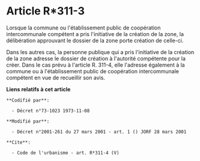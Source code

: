 # Article R*311-3

Lorsque la commune ou l'établissement public de coopération intercommunale compétent a pris l'initiative de la création de la
zone, la délibération approuvant le dossier de la zone porte création de celle-ci. 

Dans les autres cas, la personne publique qui a pris l'initiative de la création de la zone adresse le dossier de création à
l'autorité compétente pour la créer. Dans le cas prévu à l'article R. 311-4, elle l'adresse également à la commune ou à
l'établissement public de coopération intercommunale compétent en vue de recueillir son avis.

**Liens relatifs à cet article**

	**Codifié par**:

	  - Décret n°73-1023 1973-11-08

	**Modifié par**:

	  - Décret n°2001-261 du 27 mars 2001 - art. 1 () JORF 28 mars 2001

	**Cite**:

	  - Code de l'urbanisme - art. R*311-4 (V)
